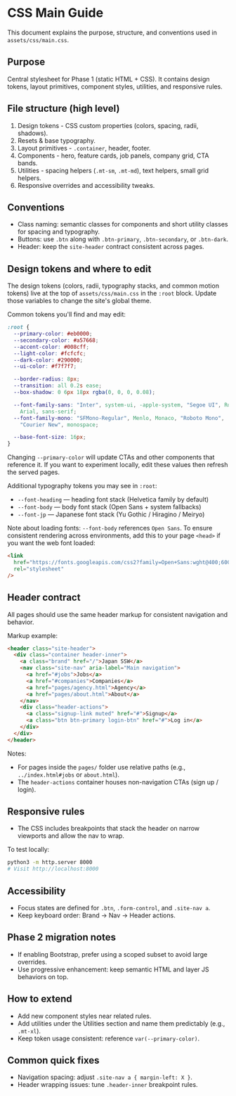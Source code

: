 # CSS Main Guide

This document explains the purpose, structure, and conventions used in `assets/css/main.css`.

## Purpose

Central stylesheet for Phase 1 (static HTML + CSS). It contains design tokens, layout primitives, component styles, utilities, and responsive rules.

## File structure (high level)

1. Design tokens - CSS custom properties (colors, spacing, radii, shadows).
2. Resets & base typography.
3. Layout primitives - `.container`, header, footer.
4. Components - hero, feature cards, job panels, company grid, CTA bands.
5. Utilities - spacing helpers (`.mt-sm`, `.mt-md`), text helpers, small grid helpers.
6. Responsive overrides and accessibility tweaks.

## Conventions

- Class naming: semantic classes for components and short utility classes for spacing and typography.
- Buttons: use `.btn` along with `.btn-primary`, `.btn-secondary`, or `.btn-dark`.
- Header: keep the `site-header` contract consistent across pages.

## Design tokens and where to edit

The design tokens (colors, radii, typography stacks, and common motion tokens) live at the top of `assets/css/main.css` in the `:root` block. Update those variables to change the site's global theme.

Common tokens you'll find and may edit:

```css
:root {
  --primary-color: #eb0000;
  --secondary-color: #a57668;
  --accent-color: #008cff;
  --light-color: #fcfcfc;
  --dark-color: #290000;
  --ui-color: #f7f7f7;

  --border-radius: 8px;
  --transition: all 0.2s ease;
  --box-shadow: 0 6px 18px rgba(0, 0, 0, 0.08);

  --font-family-sans: "Inter", system-ui, -apple-system, "Segoe UI", Roboto, "Helvetica Neue",
    Arial, sans-serif;
  --font-family-mono: "SFMono-Regular", Menlo, Monaco, "Roboto Mono",
    "Courier New", monospace;

  --base-font-size: 16px;
}
```

Changing `--primary-color` will update CTAs and other components that reference it. If you want to experiment locally, edit these values then refresh the served pages.

Additional typography tokens you may see in `:root`:

- `--font-heading` — heading font stack (Helvetica family by default)
- `--font-body` — body font stack (Open Sans + system fallbacks)
- `--font-jp` — Japanese font stack (Yu Gothic / Hiragino / Meiryo)

Note about loading fonts: `--font-body` references `Open Sans`. To ensure consistent rendering across environments, add this to your page `<head>` if you want the web font loaded:

```html
<link
  href="https://fonts.googleapis.com/css2?family=Open+Sans:wght@400;600;700&display=swap"
  rel="stylesheet"
/>
```

## Header contract

All pages should use the same header markup for consistent navigation and behavior.

Markup example:

```html
<header class="site-header">
  <div class="container header-inner">
    <a class="brand" href="/">Japan SSW</a>
    <nav class="site-nav" aria-label="Main navigation">
      <a href="#jobs">Jobs</a>
      <a href="#companies">Companies</a>
      <a href="pages/agency.html">Agency</a>
      <a href="pages/about.html">About</a>
    </nav>
    <div class="header-actions">
      <a class="signup-link muted" href="#">Signup</a>
      <a class="btn btn-primary login-btn" href="#">Log in</a>
    </div>
  </div>
</header>
```

Notes:

- For pages inside the `pages/` folder use relative paths (e.g., `../index.html#jobs` or `about.html`).
- The `header-actions` container houses non-navigation CTAs (sign up / login).

## Responsive rules

- The CSS includes breakpoints that stack the header on narrow viewports and allow the nav to wrap.

To test locally:

```bash
python3 -m http.server 8000
# Visit http://localhost:8000
```

## Accessibility

- Focus states are defined for `.btn`, `.form-control`, and `.site-nav a`.
- Keep keyboard order: Brand -> Nav -> Header actions.

## Phase 2 migration notes

- If enabling Bootstrap, prefer using a scoped subset to avoid large overrides.
- Use progressive enhancement: keep semantic HTML and layer JS behaviors on top.

## How to extend

- Add new component styles near related rules.
- Add utilities under the Utilities section and name them predictably (e.g., `.mt-xl`).
- Keep token usage consistent: reference `var(--primary-color)`.

## Common quick fixes

- Navigation spacing: adjust `.site-nav a { margin-left: X }`.
- Header wrapping issues: tune `.header-inner` breakpoint rules.
